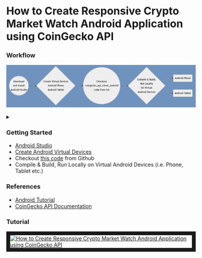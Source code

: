 # How to Create Responsive  Crypto Market Watch Android Application using CoinGecko API

### Workflow

![Alt text](wf.png)

<details>

<summary></summary>

```mermaid

graph LR

A((Download<br/>and Install<br/>Android Studio)) --> B

B{Create Virtual Devices<br/>Android Phone<br/>Android Tablet} --> C

C((Checkout<br/>'coingecko_api_client_android'<br/>code from Git)) --> D

D{Compile & Build,<br/>Run Locally<br/>On Virtual<br/>Android Devices}

D --> E(Android Phone)
D --> F(Android Tablet)

```

</details>

### Getting Started

<ul>

<li><a href="https://developer.android.com/studio">Android Studio</a></li>

<li><a href="https://developer.android.com/studio/run/managing-avds" target="_new">Create Android Virtual Devices</a></li>

<li>Checkout <a href="https://github.com/lalumastan/coingecko_api_client_android.git">this code</a> from Github</li>

<li>Compile & Build, Run Locally on Virtual Android Devices (i.e. Phone, Tablet etc.)</li>
</ul>

### References

<ul>

<li><a href="https://developer.android.com/codelabs/basic-android-kotlin-compose-first-app#0">Android Tutorial</a></li>

<li><a href="https://www.coingecko.com/api/documentation">CoinGecko API Documentation</a></li>

</ul>

### Tutorial

<a href="http://www.youtube.com/watch?feature=player_embedded&v=7gzDeE9WerE" target="_blank"><img src="http://img.youtube.com/vi/7gzDeE9WerE/0.jpg" alt="How to Create Responsive  Crypto Market Watch Android Application using CoinGecko API" width="240" height="180" border="10" /></a>